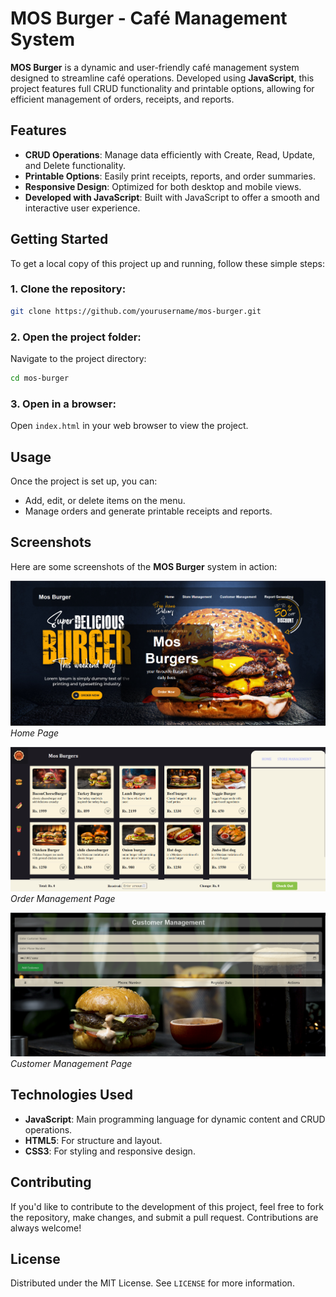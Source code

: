 # **MOS Burger - Café Management System**

**MOS Burger** is a dynamic and user-friendly café management system designed to streamline café operations. Developed using **JavaScript**, this project features full CRUD functionality and printable options, allowing for efficient management of orders, receipts, and reports.

## **Features**
- **CRUD Operations**: Manage data efficiently with Create, Read, Update, and Delete functionality.
- **Printable Options**: Easily print receipts, reports, and order summaries.
- **Responsive Design**: Optimized for both desktop and mobile views.
- **Developed with JavaScript**: Built with JavaScript to offer a smooth and interactive user experience.

## **Getting Started**

To get a local copy of this project up and running, follow these simple steps:

### 1. Clone the repository:
```bash
git clone https://github.com/yourusername/mos-burger.git
```

### 2. Open the project folder:
Navigate to the project directory:
```bash
cd mos-burger
```

### 3. Open in a browser:
Open `index.html` in your web browser to view the project.

## **Usage**

Once the project is set up, you can:
- Add, edit, or delete items on the menu.
- Manage orders and generate printable receipts and reports.

## **Screenshots**

Here are some screenshots of the **MOS Burger** system in action:

![Home Page Screenshot](hm.png)  
*Home Page*

![Order Management Screenshot](order.png)  
*Order Management Page*

![Customer Management Screenshot](customer.png)  
*Customer Management Page*

## **Technologies Used**
- **JavaScript**: Main programming language for dynamic content and CRUD operations.
- **HTML5**: For structure and layout.
- **CSS3**: For styling and responsive design.

## **Contributing**

If you'd like to contribute to the development of this project, feel free to fork the repository, make changes, and submit a pull request. Contributions are always welcome!

## **License**
Distributed under the MIT License. See `LICENSE` for more information.


